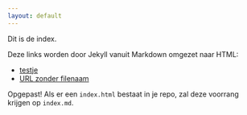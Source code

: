 ```yaml
---
layout: default
---
```

Dit is de index.

Deze links worden door Jekyll vanuit Markdown omgezet naar HTML:

- [testje](testje.md)
- [URL zonder filenaam](urlzonderfilenaam)

Opgepast! Als er een `index.html` bestaat in je repo, zal deze voorrang krijgen op `index.md`.
